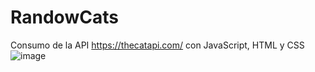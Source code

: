 # RandowCats
Consumo de la API https://thecatapi.com/ con JavaScript, HTML y CSS
![image](https://user-images.githubusercontent.com/88116267/167204322-dd5e0775-00bb-4100-a4e7-de4f74371a92.png)
